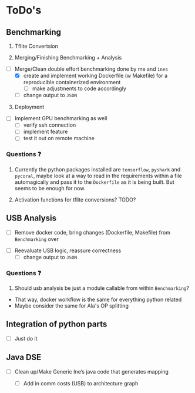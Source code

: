 # ToDo's

## Benchmarking
1. Tflite Convertsion

2. Merging/Finishing Benchmarking + Analysis
* [ ] Merge/Clean double effort benchmarking done by me and `ines`
  * [X] create and implement working Dockerfile (w Makefile) for a reproducible containerized environment
    * [ ] make adjustments to code accordingly
  * [ ] change output to `JSON`

3. Deployment
- [ ] Implement GPU benchmarking as well
  - [ ] verify ssh connection
  - [ ] implement feature
  - [ ] test it out on remote machine

### Questions :question:
1. Currently the python packages installed are `tensorflow`, `pyshark` and `pycoral`, maybe look at a way
   to read in the requirements within a file automagically and pass it to the `Dockerfile` as it is being
   built. But seems to be enough for now.

1. Activation functions for tflite conversions? TODO?

## USB Analysis
* [ ] Remove docker code, bring changes (Dockerfile, Makefile) from `Benchmarking` over

- [ ] Reevaluate USB logic, reassure correctness
  - [ ] change output to `JSON`

### Questions :question:
1. Should usb analysis be just a module callable from within `Benchmarking`?
  - That way, docker workflow is the same for everything python related
  - Maybe consider the same for Ala's OP splitting


## Integration of python parts
- [ ] Just do it

## Java DSE
* [ ] Clean up/Make Generic Ine‘s java code that generates mapping
  * [ ] Add in comm costs (USB) to architecture graph

